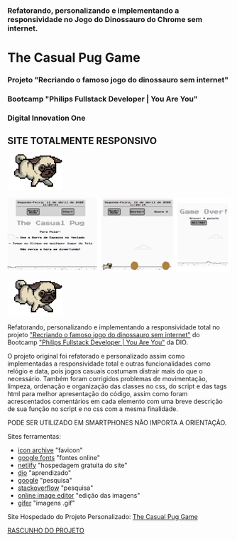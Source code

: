 ### Refatorando, personalizando e implementando a responsividade no Jogo do Dinossauro do Chrome sem internet.

# The Casual Pug Game

### Projeto "Recriando o famoso jogo do dinossauro sem internet"
### Bootcamp "Philips Fullstack Developer | You Are You"
### Digital Innovation One

## SITE TOTALMENTE RESPONSIVO

![PugGame](./imgs/pugRun.gif)

![Print](./imgs/PrintScreen.png)

![PugGame](./imgs/pugRun.gif)

Refatorando, personalizando e implementando a responsividade total no projeto ["Recriando o famoso jogo do dinossauro sem internet"](https://web.dio.me/project/recriando-o-famoso-jogo-do-dinossauro-sem-internet/learning/6e0ce884-2c7c-4d61-b2a4-28a0d48d279a?back=/track/philips-fullstack-developer&tab=undefined) do Bootcamp ["Philips Fullstack Developer | You Are You"](https://web.dio.me/track/5c0a81e0-3566-4314-8075-298147b2858d) da DIO.

O projeto original foi refatorado e personalizado assim como implementadas a responsividade total e outras funcionalidades como relógio e data, pois jogos casuais costumam distrair mais do que o necessário. Também foram corrigidos problemas de movimentação, limpeza, ordenação e organização das classes no css, do script e das tags html para melhor apresentação do código, assim como foram acrescentados comentários em cada elemento com uma breve descrição de sua função no script e no css com a mesma finalidade.

 PODE SER UTILIZADO EM SMARTPHONES NÃO IMPORTA A ORIENTAÇÃO.

Sites ferramentas:
- [icon archive](https://iconarchive.com/) "favicon"
- [google fonts](fonts.google.com) "fontes online"
- [netlify](netlify.com) "hospedagem gratuita do site"
- [dio](web.dio.me) "aprendizado"
- [google](google.com) "pesquisa"
- [stackoverflow](https://pt.stackoverflow.com/) "pesquisa"
- [online image editor](https://www.online-image-editor.com/?language=portuguese) "edição das imagens"
- [gifer](https://gifer.com/pt) "imagens .gif"

Site Hospedado do Projeto Personalizado: [The Casual Pug Game](https://sk8dinogame2.netlify.app/)

[RASCUNHO DO PROJETO](https://github.com/CHCLopes/DinoGame)